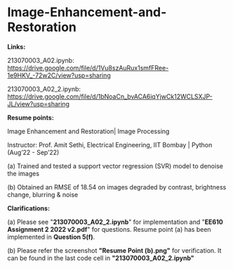 # Image-Enhancement-and-Restoration

**Links:**

213070003_A02.ipynb: https://drive.google.com/file/d/1Vu8szAuRux1smfFRee-1e9HKV_-72w2C/view?usp=sharing

213070003_A02_2.ipynb: https://drive.google.com/file/d/1bNoaCn_bvACA6iqYjwCk12WCLSXJP-JL/view?usp=sharing 

**Resume points:**

 Image Enhancement and Restoration| Image Processing
 
Instructor: Prof. Amit Sethi, Electrical Engineering, IIT Bombay | Python (Aug’22 - Sep’22)

(a) Trained and tested a support vector regression (SVR) model to denoise the images

(b) Obtained an RMSE of 18.54 on images degraded by contrast, brightness change, blurring & noise

**Clarifications:**

(a) Please see "**213070003_A02_2.ipynb**" for implementation and "**EE610 Assignment 2 2022 v2.pdf**" for questions. Resume point (a) has been implemented in 
**Question 5(f)**. 

(b) Please refer the screenshot **"Resume Point (b).png"** for verification. It can be found in the last code cell in **"213070003_A02_2.ipynb"**
